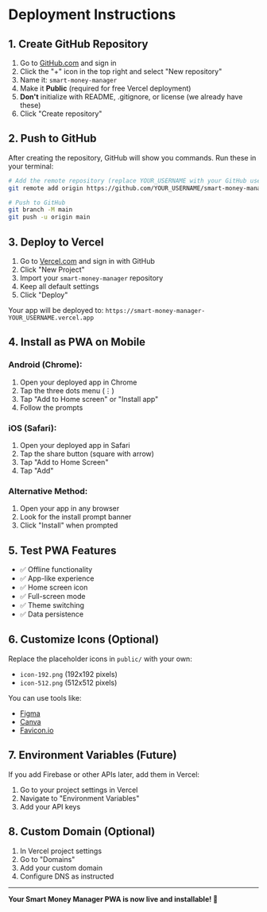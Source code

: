 # Deployment Instructions

## 1. Create GitHub Repository

1. Go to [GitHub.com](https://github.com) and sign in
2. Click the "+" icon in the top right and select "New repository"
3. Name it: `smart-money-manager`
4. Make it **Public** (required for free Vercel deployment)
5. **Don't** initialize with README, .gitignore, or license (we already have these)
6. Click "Create repository"

## 2. Push to GitHub

After creating the repository, GitHub will show you commands. Run these in your terminal:

```bash
# Add the remote repository (replace YOUR_USERNAME with your GitHub username)
git remote add origin https://github.com/YOUR_USERNAME/smart-money-manager.git

# Push to GitHub
git branch -M main
git push -u origin main
```

## 3. Deploy to Vercel

1. Go to [Vercel.com](https://vercel.com) and sign in with GitHub
2. Click "New Project"
3. Import your `smart-money-manager` repository
4. Keep all default settings
5. Click "Deploy"

Your app will be deployed to: `https://smart-money-manager-YOUR_USERNAME.vercel.app`

## 4. Install as PWA on Mobile

### Android (Chrome):
1. Open your deployed app in Chrome
2. Tap the three dots menu (⋮)
3. Tap "Add to Home screen" or "Install app"
4. Follow the prompts

### iOS (Safari):
1. Open your deployed app in Safari
2. Tap the share button (square with arrow)
3. Tap "Add to Home Screen"
4. Tap "Add"

### Alternative Method:
1. Open your app in any browser
2. Look for the install prompt banner
3. Click "Install" when prompted

## 5. Test PWA Features

- ✅ Offline functionality
- ✅ App-like experience
- ✅ Home screen icon
- ✅ Full-screen mode
- ✅ Theme switching
- ✅ Data persistence

## 6. Customize Icons (Optional)

Replace the placeholder icons in `public/` with your own:
- `icon-192.png` (192x192 pixels)
- `icon-512.png` (512x512 pixels)

You can use tools like:
- [Figma](https://figma.com)
- [Canva](https://canva.com)
- [Favicon.io](https://favicon.io)

## 7. Environment Variables (Future)

If you add Firebase or other APIs later, add them in Vercel:
1. Go to your project settings in Vercel
2. Navigate to "Environment Variables"
3. Add your API keys

## 8. Custom Domain (Optional)

1. In Vercel project settings
2. Go to "Domains"
3. Add your custom domain
4. Configure DNS as instructed

---

**Your Smart Money Manager PWA is now live and installable! 🎉** 